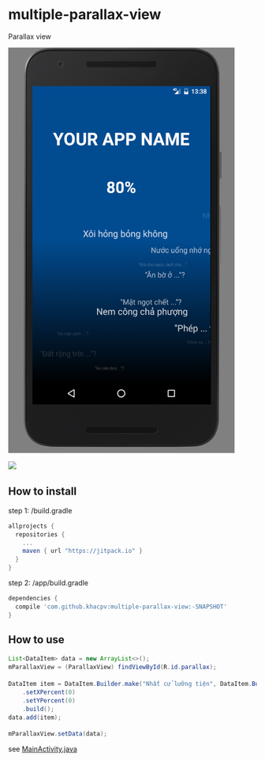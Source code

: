 # multiple-parallax-view
Parallax view

![Screen shoot](https://github.com/khacpv/multiple-parallax-view/blob/master/images/screenshoot.png)

[![](https://jitpack.io/v/khacpv/multiple-parallax-view.svg)](https://jitpack.io/#khacpv/multiple-parallax-view)

## How to install

step 1: /build.gradle

````gradle
allprojects {
  repositories {
    ...
    maven { url "https://jitpack.io" }
  }
}
````

step 2: /app/build.gradle

````gradle
dependencies {
  compile 'com.github.khacpv:multiple-parallax-view:-SNAPSHOT'
}
````

## How to use

````java
List<DataItem> data = new ArrayList<>();
mParallaxView = (ParallaxView) findViewById(R.id.parallax);

DataItem item = DataItem.Builder.make("Nhất cử lưỡng tiện", DataItem.Builder.MODE_DEFAULT)
    .setXPercent(0)
    .setYPercent(0)
    .build();
data.add(item);

mParallaxView.setData(data);

````

see [MainActivity.java](https://github.com/khacpv/multiple-parallax-view/blob/master/app/src/main/java/com/oicmap/game/multipleparalaxview/MainActivity.java)